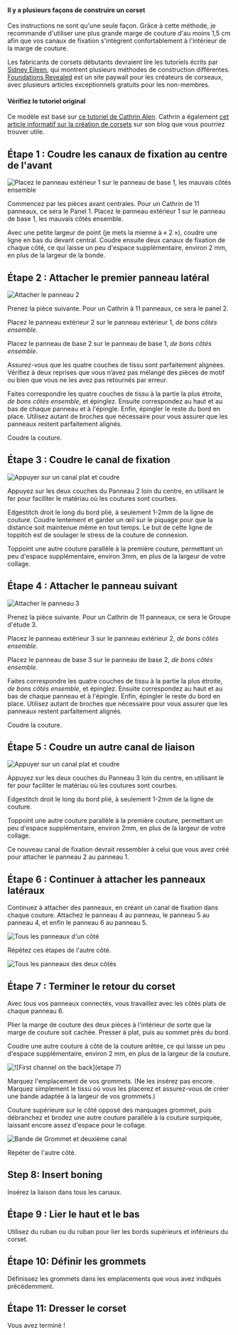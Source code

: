 <Note>

#### Il y a plusieurs façons de construire un corset

Ces instructions ne sont qu'une seule façon. Grâce à cette méthode, je recommande d'utiliser une plus grande marge de couture d'au moins 1,5 cm afin que vos canaux de fixation s'intègrent confortablement à l'intérieur de la marge de couture.

Les fabricants de corsets débutants devraient lire les tutoriels écrits par [Sidney Eileen](http://www.sidneyeileen.com), qui montrent plusieurs méthodes de construction différentes. [Foundations Revealed](https://www.foundationsrevealed.com) est un site paywall pour les créateurs de corseaux, avec plusieurs articles exceptionnels gratuits pour les non-membres.

#### Vérifiez le tutoriel original

Ce modèle est basé sur [ce tutoriel de Cathrin Alen](https://katafalk.wordpress.com/2010/06/24/underbust-pattern-tutorial/). Cathrin a également [cet article informatif sur la création de corsets](https://katafalk.wordpress.com/2009/05/03/how-i-sew-corsets/) sur son blog que vous pourriez trouver utile.

</Note>

## Étape 1 : Coudre les canaux de fixation au centre de l'avant

![Placez le panneau extérieur 1 sur le panneau de base 1, les mauvais côtés ensemble](step01.png)

Commencez par les pièces avant centrales. Pour un Cathrin de 11 panneaux, ce sera le Panel 1. Placez le panneau extérieur 1 sur le panneau de base 1, les mauvais côtés ensemble.

Avec une petite largeur de point (je mets la mienne à « 2 »), coudre une ligne en bas du devant central. Coudre ensuite deux canaux de fixation de chaque côté, ce qui laisse un peu d'espace supplémentaire, environ 2 mm, en plus de la largeur de la bonde.

## Étape 2 : Attacher le premier panneau latéral

![Attacher le panneau 2](step02.png)

Prenez la pièce suivante. Pour un Cathrin à 11 panneaux, ce sera le panel 2.

Placez le panneau extérieur 2 sur le panneau extérieur 1, *de bons côtés ensemble*.

Placez le panneau de base 2 sur le panneau de base 1, *de bons côtés ensemble*.

Assurez-vous que les quatre couches de tissu sont parfaitement alignées. Vérifiez à deux reprises que vous n’avez pas mélangé des pièces de motif ou bien que vous ne les avez pas retournés par erreur.

Faites correspondre les quatre couches de tissu à la partie la plus étroite, *de bons côtés ensemble*, et épinglez. Ensuite correspondez au haut et au bas de chaque panneau et à l'épingle. Enfin, épingler le reste du bord en place. Utilisez autant de broches que nécessaire pour vous assurer que les panneaux restent parfaitement alignés.

Coudre la couture.

## Étape 3 : Coudre le canal de fixation

![Appuyer sur un canal plat et coudre](step03.png)

Appuyez sur les deux couches du Panneau 2 loin du centre, en utilisant le fer pour faciliter le matériau où les coutures sont courbes.

Edgestitch droit le long du bord plié, à seulement 1-2mm de la ligne de couture. Coudre lentement et garder un œil sur le piquage pour que la distance soit maintenue même en tout temps. Le but de cette ligne de toppitch est de soulager le stress de la couture de connexion.

Toppoint une autre couture parallèle à la première couture, permettant un peu d'espace supplémentaire, environ 3mm, en plus de la largeur de votre collage.

## Étape 4 : Attacher le panneau suivant

![Attacher le panneau 3](step04.png)

Prenez la pièce suivante. Pour un Cathrin de 11 panneaux, ce sera le Groupe d'étude 3.

Placez le panneau extérieur 3 sur le panneau extérieur 2, *de bons côtés ensemble*.

Placez le panneau de base 3 sur le panneau de base 2, *de bons côtés ensemble*.

Faites correspondre les quatre couches de tissu à la partie la plus étroite, *de bons côtés ensemble*, et épinglez. Ensuite correspondez au haut et au bas de chaque panneau et à l'épingle. Enfin, épingler le reste du bord en place. Utilisez autant de broches que nécessaire pour vous assurer que les panneaux restent parfaitement alignés.

Coudre la couture.

## Étape 5 : Coudre un autre canal de liaison

![Appuyer sur un canal plat et coudre](step05.png)

Appuyez sur les deux couches du Panneau 3 loin du centre, en utilisant le fer pour faciliter le matériau où les coutures sont courbes.

Edgestitch droit le long du bord plié, à seulement 1-2mm de la ligne de couture.

Toppoint une autre couture parallèle à la première couture, permettant un peu d'espace supplémentaire, environ 2mm, en plus de la largeur de votre collage.

Ce nouveau canal de fixation devrait ressembler à celui que vous avez créé pour attacher le panneau 2 au panneau 1.

## Étape 6 : Continuer à attacher les panneaux latéraux

Continuez à attacher des panneaux, en créant un canal de fixation dans chaque couture. Attachez le panneau 4 au panneau, le panneau 5 au panneau 4, et enfin le panneau 6 au panneau 5.

![Tous les panneaux d'un côté](step06.png)

Répétez ces étapes de l'autre côté.

![Tous les panneaux des deux côtés](step06b.png)

## Étape 7 : Terminer le retour du corset

Avec tous vos panneaux connectés, vous travaillez avec les côtés plats de chaque panneau 6.

Plier la marge de couture des deux pièces à l'intérieur de sorte que la marge de couture soit cachée. Presser à plat, puis au sommet près du bord.

Coudre une autre couture à côté de la couture arêtée, ce qui laisse un peu d'espace supplémentaire, environ 2 mm, en plus de la largeur de la couture.

![!\[First channel on the back\](etape 7)](step07.png)

Marquez l'emplacement de vos grommets. (Ne les insérez pas encore. Marquez simplement le tissu où vous les placerez et assurez-vous de créer une bande adaptée à la largeur de vos grommets.)

Couture supérieure sur le côté opposé des marquages grommet, puis débranchez et brodez une autre couture parallèle à la couture surpiquée, laissant encore assez d'espace pour le collage.

![Bande de Grommet et deuxième canal](step07b.png)

Répéter de l'autre côté.

## Step 8: Insert boning

Insérez la liaison dans tous les canaux.

## Étape 9 : Lier le haut et le bas

Utilisez du ruban ou du ruban pour lier les bords supérieurs et inférieurs du corset.

## Étape 10: Définir les grommets

Définissez les grommets dans les emplacements que vous avez indiqués précédemment.

## Étape 11: Dresser le corset

Vous avez terminé !
